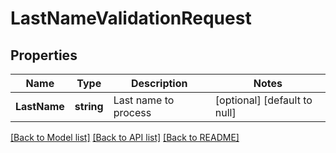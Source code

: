 # LastNameValidationRequest

## Properties
Name | Type | Description | Notes
------------ | ------------- | ------------- | -------------
**LastName** | **string** | Last name to process | [optional] [default to null]

[[Back to Model list]](../README.md#documentation-for-models) [[Back to API list]](../README.md#documentation-for-api-endpoints) [[Back to README]](../README.md)



